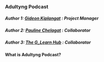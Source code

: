 ### Adultyng Podcast
##### Author 1: [Gideon Kiplangat](https://github.com/gkiplangat) : Project Manager
##### Author 2: [Pauline Chelagat](https://github.com/Chelagat-Pauline-Gechure) : Collaborator
##### Author 3: [The G_Learn Hub](https://github.com/glearnhub) : Collaborator

#### What is Adultyng Podcast?
